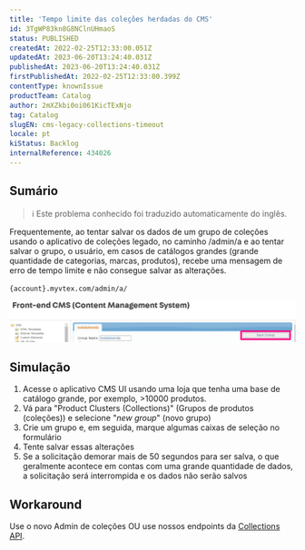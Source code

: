 ```yaml
---
title: 'Tempo limite das coleções herdadas do CMS'
id: 3TgWP83kn8G8NClnUHmaoS
status: PUBLISHED
createdAt: 2022-02-25T12:33:00.051Z
updatedAt: 2023-06-20T13:24:40.031Z
publishedAt: 2023-06-20T13:24:40.031Z
firstPublishedAt: 2022-02-25T12:33:00.399Z
contentType: knownIssue
productTeam: Catalog
author: 2mXZkbi0oi061KicTExNjo
tag: Catalog
slugEN: cms-legacy-collections-timeout
locale: pt
kiStatus: Backlog
internalReference: 434026
---
```


## Sumário

>ℹ️ Este problema conhecido foi traduzido automaticamente do inglês.

Frequentemente, ao tentar salvar os dados de um grupo de coleções usando o aplicativo de coleções legado, no caminho /admin/a e ao tentar salvar o grupo, o usuário, em casos de catálogos grandes (grande quantidade de categorias, marcas, produtos), recebe uma mensagem de erro de tempo limite e não consegue salvar as alterações.

`{account}.myvtex.com/admin/a/`

 ![](https://raw.githubusercontent.com/vtexdocs/help-center-content/refs/heads/main/docs/pt/known-issues/Catalog/tempo-limite-das-colecoes-herdadas-do-cms_1.png)

## Simulação


1. Acesse o aplicativo CMS UI usando uma loja que tenha uma base de catálogo grande, por exemplo, >10000 produtos.
2. Vá para "Product Clusters (Collections)" (Grupos de produtos (coleções)) e selecione "_new group_" (novo grupo)
3. Crie um grupo e, em seguida, marque algumas caixas de seleção no formulário
4. Tente salvar essas alterações
5. Se a solicitação demorar mais de 50 segundos para ser salva, o que geralmente acontece em contas com uma grande quantidade de dados, a solicitação será interrompida e os dados não serão salvos

## Workaround


Use o novo Admin de coleções OU use nossos endpoints da [Collections API](https://developers.vtex.com/docs/api-reference/catalog-api#post-/api/catalog/pvt/collection).


